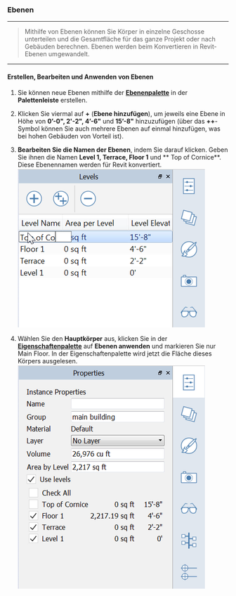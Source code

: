 

### Ebenen

---

> Mithilfe von Ebenen können Sie Körper in einzelne Geschosse unterteilen und die Gesamtfläche für das ganze Projekt oder nach Gebäuden berechnen. Ebenen werden beim Konvertieren in Revit-Ebenen umgewandelt.

---

#### Erstellen, Bearbeiten und Anwenden von Ebenen

1. Sie können neue Ebenen mithilfe der [**Ebenenpalette**](../formit-introduction/tool-bars.md) in der **Palettenleiste** erstellen.

2. Klicken Sie viermal auf **+** (**Ebene hinzufügen**), um jeweils eine Ebene in Höhe von **0’-0", 2'-2", 4’-6"** und **15’-8"** hinzuzufügen (über das **++**-Symbol können Sie auch mehrere Ebenen auf einmal hinzufügen, was bei hohen Gebäuden von Vorteil ist).

3. **Bearbeiten Sie die Namen der Ebenen**, indem Sie darauf klicken. Geben Sie ihnen die Namen **Level 1, Terrace, Floor 1** und ** Top of Cornice**. Diese Ebenennamen werden für Revit konvertiert. ![](images/9e8a88d9-1eef-4f5e-9061-5aa8f5319067.png)

4. Wählen Sie den **Hauptkörper** aus, klicken Sie in der [**Eigenschaftenpalette**](../formit-introduction/tool-bars.md) auf **Ebenen anwenden** und markieren Sie nur Main Floor. In der Eigenschaftenpalette wird jetzt die Fläche dieses Körpers ausgelesen. **![](images/8b2036b8-b627-44a2-ada8-b901cdb380d2.png)**


